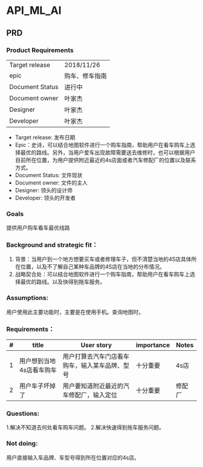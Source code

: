 # API_ML_AI
## PRD

### Product Requirements
| | |
|--------------|----|
|Target release|2018/11/26|
|epic|购车、修车指南|
|Document Status|进行中|
|Document owner|叶家杰|
|Designer|叶家杰|
|Developer|叶家杰|
- Target release: 发布日期
- Epic：史诗，可以结合地图软件进行一个购车指南，帮助用户在看车购车上选择最优的路线。另外，当用户爱车出现故障需要送去维修时，也可以根据用户目前所在位置，为用户提供附近最近的4s店面或者汽车修配厂的位置以及联系方式。
- Document Status: 文件现状
- Document owner: 文件的主人
- Designer: 领头的设计师
- Developer: 领头的开发者
### Goals
提供用户购车看车最优线路
### Background and strategic fit：
1. 背景：当用户到一个地方想要买车或者修理车子，但不清楚当地的4S店具体所在位置，以及不了解自己某种车品牌的4S店在当地的分布情况。
2. 战略契合处：可以结合地图软件进行一个购车指南，帮助用户在看车购车上选择最优的路线。以及快得到拖车服务。
### Assumptions: 
用户使用此主要功能时，主要是在使用手机。查询地图时。
### Requirements：

|#|title|User story|importance|Notes |
|--------------|----|----|-----|-----|
|1|用户想到当地4s店看车购车|用户打算去汽车门店看车购车，输入某车品牌、型号|十分重要|4s店|
|2|用户车子坏掉了|用户要知道附近最近的汽车修配厂，输入定位|十分重要|修配厂|

### Questions:
1.解决不知道去何处看车购车问题。
2.解决快速得到拖车服务问题。
### Not doing: 
用户直接输入车品牌、车型号得到所在位置对应的4s店。
